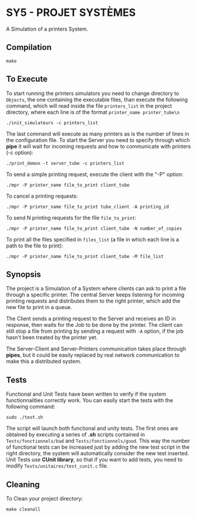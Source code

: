 # SY5 - PROJET SYSTÈMES

A Simulation of a printers System.

## Compilation

    make

## To Execute

To start running the printers simulators you need to change directory to `Objects`, the one containing the executable files, than execute the following command, which will read inside the file `printers_list` in the project directory, where each line is of the format `printer_name printer_tube\n`

	./init_simulateurs -c printers_list

The last command will execute as many printers as is the number of lines in the configuration file.
To start the Server you need to specify through which **pipe** it will wait for incoming requests and how to communicate with printers (-c option):

	./print_demon -t server_tube -c printers_list

To send a simple printing request, execute the client with the "-P" option:

	./mpr -P printer_name file_to_print client_tube

To cancel a printing requests:

    ./mpr -P printer_name file_to_print tube_client -A printing_id

To send N printing requests for the file `file_to_print`:

    ./mpr -P printer_name file_to_print client_tube -N number_of_copies

To print all the files specified in `files_list` (a file in which each line is a path to the file to print):

    ./mpr -P printer_name file_to_print client_tube -M file_list

## Synopsis

The project is a Simulation of a System where clients can ask to print a file through a specific printer. The central Server keeps listening for incoming printing requests and distributes them to the right printer, which add the new file to print in a queue.  

The Client sends a printing request to the Server and receives an ID in response, then waits for the Job to be done by the printer.
The client can still stop a file from printing by sending a request with `-A` option, if the job hasn't been treated by the printer yet.

The Server-Client and Server-Printers communication takes place through **pipes**, but it could be easily replaced by real network communication to make this a distributed system.

## Tests

Functional and Unit Tests have been written to verify if the system functionnalities correctly work. You can easily start the tests with the following command:

	sudo ./test.sh

The script will launch both functional and unity tests. The first ones are obtained by executing a series of **.sh** scripts contained in `Tests/fonctionnels/bad` and `Tests/fonctionnels/good`. This way the number of functional tests can be increased just by adding the new test script in the right directory, the system will automatically consider the new test inserted. Unit Tests use **CUnit library**, so that if you want to add tests, you need to modify `Tests/unitaires/test_cunit.c` file.

## Cleaning

To Clean your project directory:

	make cleanall
